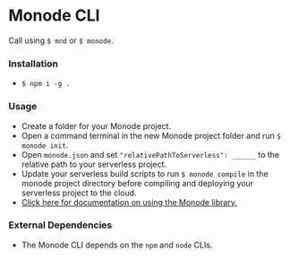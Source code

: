# Monode CLI
Call using `$ mnd` or `$ monode`.

### Installation
 - `$ npm i -g .`

### Usage
 - Create a folder for your Monode project.
 - Open a command terminal in the new Monode project folder and run `$ monode init`.
 - Open `monode.json` and set `"relativePathToServerless": ______` to the relative path to your serverless project.
 - Update your serverless build scripts to run `$ monode compile` in the monode project directory before compiling and deploying your serverless project to the cloud.
 - [Click here for documentation on using the Monode library.](https://www.npmjs.com/package/monode-serverless)

### External Dependencies
 - The Monode CLI depends on the `npm` and `node` CLIs.
